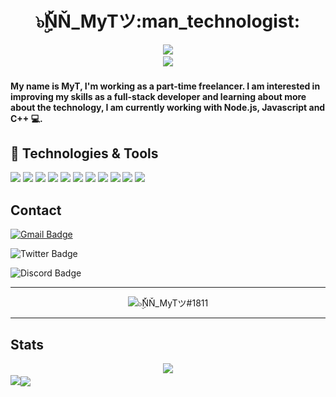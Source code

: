 <div align="center">
  <h1>๖ۣۜŇŇ_MyTツ:man_technologist:</h1>
  <img src="![Photo](https://komarev.com/ghpvc/?username=manhbi18112005)">
</div>

<div align="center">
<img src="![Photo](https://github.com/manhbi18112005/MyInfo/blob/main/815042778366607360.gif?raw=true)">
</div>

<h4>My name is MyT, I'm working as a part-time freelancer. I am interested in improving my skills as a full-stack developer and learning about more about the technology, I am currently working with Node.js, Javascript and C++ 💻.<h4> 
  
## 🔧 **Technologies & Tools**

![](https://img.shields.io/badge/OS-Linux-informational?style=flat&logo=linux&logoColor=white&color=2bbc8a) 
![](https://img.shields.io/badge/OS-Windows-informational?style=flat&logo=windows&logoColor=white&color=2bbc8a)
![](https://img.shields.io/badge/Code-JavaScript-informational?style=flat&logo=javascript&logoColor=white&color=2bbc8a)
![](https://img.shields.io/badge/Code-Node.js-informational?style=flat&logo=Node.js&logoColor=white&color=2bbc8a)
![](https://img.shields.io/badge/DataBase-MongoDB-informational?style=flat&logo=mongodb&logoColor=white&color=2bbc8a)
![](https://img.shields.io/badge/DataBase-Sql_Server-informational?style=flat&logo=microsoft-sql-server&logoColor=white&color=2bbc8a)
![](https://img.shields.io/badge/DataBase-MongoDB-informational?style=flat&logo=MongoDB&logoColor=white&color=2bbc8a)
![](https://img.shields.io/badge/Tools-VS_Code-informational?style=flat&logo=visual-studio-code&logoColor=white&color=2bbc8a)
![](https://img.shields.io/badge/Tools-GitHub-informational?style=flat&logo=github&logoColor=white&color=2bbc8a)
![](https://img.shields.io/badge/Cloud-Cloudflare-informational?style=flat&logo=cloudflare&logoColor=white&color=2bbc8a)
![](https://img.shields.io/badge/Cloud-Azure-informational?style=flat&logo=azure-devops&logoColor=white&color=2bbc8a)

## **Contact**

[![Gmail Badge](https://img.shields.io/badge/-Gmail-c14438?style=flat-square&logo=Gmail&logoColor=white&link=mailtocontato.andrebc@outlook.com)](mailto:myt@nonamestudio.xyz)  

![Twitter Badge](https://img.shields.io/twitter/follow/nn_myt)

![Discord Badge](https://img.shields.io/discord/425670185089892362)

---

<div align="center">
<img src="https://discord.c99.nl/widget/theme-4/382856633652477952.png" alt="๖ۣۜŇŇ_MyTツ#1811">
</div>

---
  
## **Stats**  

<div align="center">
<img src="https://github-profile-trophy.vercel.app/?username=manhbi18112005&theme=dracula&count_private=true">
</div>
 
<img align="left" src="https://github-readme-stats.vercel.app/api?username=manhbi18112005&show_icons=true&hide_border=true&theme=tokyonight">
<img align="center" src="https://github-readme-stats.vercel.app/api/top-langs/?username=manhbi18112005&theme=tokyonight&hide=batchfile">
